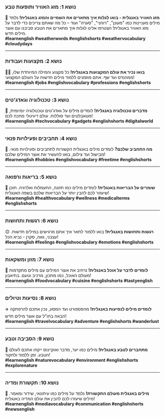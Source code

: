 ### **נושא 1: מזג האוויר ותופעות טבע**
💨 **מזג האוויר באנגלית - בואו לגלות איך מתארים את השמיים והמזג באנגלית!** נלמד מילים מעניינות כמו "מעונן", "רוחני", "סערה" ועוד – כל מה שאתם צריכים כדי לדבר על מזג האוויר באנגלית! הצטרפו אלינו לגלות איך מתארים את הטבע סביבנו עם אוצר מילים חדש.  
**#learnenglish #weatherwords #englishshorts #weathervocabulary #cloudydays**

---

### **נושא 2: מקצועות ועבודות**
👩‍💼 **בואו נכיר את עולם המקצועות באנגלית!** כל מקצוע והמילה המיוחדת שלו, ממהנדס ועד שף. אתם מוזמנים ללמוד מילים חדשות על העולם המקצועי!  
**#learnenglish #jobs #englishvocabulary #professions #englishshorts**

---

### **נושא 3: טכנולוגיה וגאדג'טים**
📱 **מדברים טכנולוגיה באנגלית!** לומדים מילים על גאדג'טים וטכנולוגיה יומיומית, מטאבלטים ועד סוללות. עולם דיגיטלי מחכה לכם!  
**#learnenglish #techvocabulary #gadgets #englishshorts #digitalworld**

---

### **נושא 4: תחביבים ופעילויות פנאי**
🎨 **מה התחביב שלכם?** לומדים מילים באנגלית הקשורות לתחביבים ופעילויות פנאי. מבישול ועד צילום, בואו להעשיר את אוצר המילים שלכם!  
**#learnenglish #hobbies #englishvocabulary #freetime #englishshorts**

---

### **נושא 5: בריאות ורפואה**
💪 **שומרים על הבריאות באנגלית!** לומדים מילים כמו תזונה, התעמלות ואלרגיה. תוכן שיעזור לכם להבין יותר על הבריאות שלכם בשפה האנגלית!  
**#learnenglish #healthvocabulary #wellness #medicalterms #englishshorts**

---

### **נושא 6: רגשות ותחושות**
😊 **רגשות ותחושות באנגלית!** בואו ללמוד לתאר איך אתם מרגישים במילים חדשות. עצבני, גאה, סקרן - נביא הכל!  
**#learnenglish #feelings #englishvocabulary #emotions #englishshorts**

---

### **נושא 7: מזון ומשקאות**
🍲 **לומדים לדבר על אוכל באנגלית!** נרחיב את אוצר המילים עם מילים מתקדמות מעולם האוכל, כמו מתכון, מרכיב וטעם. בתיאבון!  
**#learnenglish #foodvocabulary #cuisine #englishshorts #tastyenglish**

---

### **נושא 8: נסיעות וטיולים**
✈️ **לומדים מילים לנסיעות באנגלית!** מהפספורט ועד המסע, נכין אתכם להרפתקה הבאה בחו"ל עם אוצר מילים חדש!  
**#learnenglish #travelvocabulary #adventure #englishshorts #wanderlust**

---

### **נושא 9: הסביבה וטבע**
🌳 **מתחברים לטבע באנגלית!** מילים כמו יער, מדבר ואוקיינוס ייקחו אתכם לעולם הטבע. זמן ללמוד ולחקור!  
**#learnenglish #naturevocabulary #environment #englishshorts #explorenature**

---

### **נושא 10: תקשורת ומדיה**
📰 **מילים באנגלית מעולם התקשורת!** נלמד על מילים כמו עיתונאי, שידור ומאמר. מילים שיעזרו לכם להבין את עולם המדיה באנגלית!  
**#learnenglish #mediavocabulary #communication #englishshorts #newsenglish**
